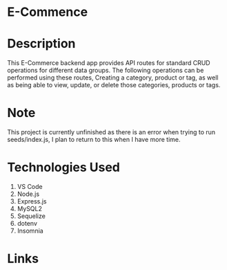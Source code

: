 # E-Commence

# Description 
This E-Commerce backend app provides API routes for standard CRUD operations for different data groups. The following operations can be performed using these routes, Creating a category, product or tag, as well as being able to view, update, or delete those categories, products or tags.

# Note 
This project is currently unfinished as there is an error when trying to run seeds/index.js, I plan to return to this when I have more time.

# Technologies Used 
1. VS Code
2. Node.js
3. Express.js
4. MySQL2
5. Sequelize
6. dotenv
7. Insomnia

# Links


